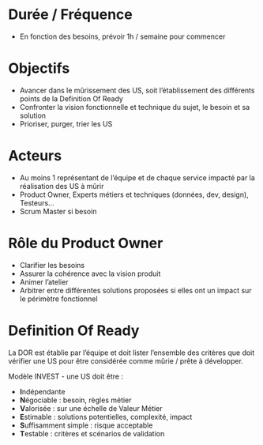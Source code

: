 # Durée / Fréquence

- En fonction des besoins, prévoir 1h / semaine pour commencer

# Objectifs

- Avancer dans le mûrissement des US, soit l’établissement des différents points de la Definition Of Ready
- Confronter la vision fonctionnelle et technique du sujet, le besoin et sa solution
- Prioriser, purger, trier les US 

# Acteurs

- Au moins 1 représentant de l’équipe et de chaque service impacté par la réalisation des US à mûrir 
- Product Owner, Experts métiers et techniques (données, dev, design), Testeurs… 
- Scrum Master si besoin

# Rôle du Product Owner

- Clarifier les besoins
- Assurer la cohérence avec la vision produit
- Animer l’atelier
- Arbitrer entre différentes solutions proposées si elles ont un impact sur le périmètre fonctionnel


# Definition Of Ready
La DOR est établie par l’équipe et doit lister l’ensemble des critères que doit vérifier une US pour être considérée comme mûrie / prête à développer.

Modèle INVEST - une US doit être :

- **I**ndépendante
- **N**égociable : besoin, règles métier
- **V**alorisée :  sur une échelle de Valeur Métier
- **E**stimable : solutions potentielles, complexité, impact 
- **S**uffisamment simple : risque acceptable
- **T**estable : critères et scénarios de validation
